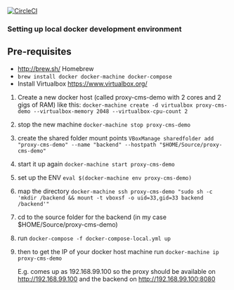 [![CircleCI](https://circleci.com/gh/andrevdh/proxy-cms-demo.svg?style=svg)](https://circleci.com/gh/andrevdh/proxy-cms-demo)

### Setting up local docker development environment

## Pre-requisites
- http://brew.sh/ Homebrew
- `brew install docker docker-machine docker-compose`
- Install Virtualbox https://www.virtualbox.org/

1. Create a new docker host (called proxy-cms-demo with 2 cores and 2 gigs of RAM) like this:
```docker-machine create -d virtualbox proxy-cms-demo --virtualbox-memory 2048 --virtualbox-cpu-count 2```

2. stop the new machine
```docker-machine stop proxy-cms-demo```

3. create the shared folder mount points
```VBoxManage sharedfolder add "proxy-cms-demo" --name "backend" --hostpath "$HOME/Source/proxy-cms-demo"```

4. start it up again
```docker-machine start proxy-cms-demo```

5. set up the ENV
```eval $(docker-machine env proxy-cms-demo)```

6. map the directory
```docker-machine ssh proxy-cms-demo "sudo sh -c 'mkdir /backend && mount -t vboxsf -o uid=33,gid=33 backend /backend'"```

7. cd to the source folder for the backend (in my case $HOME/Source/proxy-cms-demo)

8. run
    ```docker-compose -f docker-compose-local.yml up```

9. then to get the IP of your docker host machine run
    ```docker-machine ip proxy-cms-demo```

    E.g. comes up as 192.168.99.100
    so the proxy should be available on http://192.168.99.100
    and the backend on http://192.168.99.100:8080
